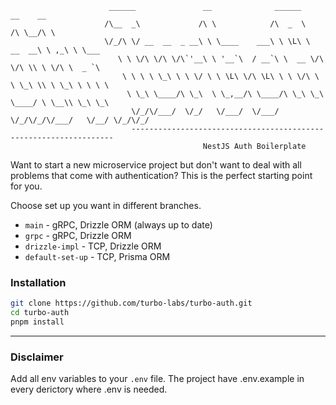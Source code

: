 ```
                      ______               __              ______           __    __
                     /\__  _\             /\ \            /\  _  \         /\ \__/\ \
                     \/_/\ \/ __  __  _ __\ \ \____    ___\ \ \L\ \  __  __\ \ ,_\ \ \___
                        \ \ \/\ \/\ \/\`'__\ \ '__`\  / __`\ \  __ \/\ \/\ \\ \ \/\ \  _ `\
                         \ \ \ \ \_\ \ \ \/ \ \ \L\ \/\ \L\ \ \ \/\ \ \ \_\ \\ \ \_\ \ \ \ \
                          \ \_\ \____/\ \_\  \ \_,__/\ \____/\ \_\ \_\ \____/ \ \__\\ \_\ \_\
                           \/_/\/___/  \/_/   \/___/  \/___/  \/_/\/_/\/___/   \/__/ \/_/\/_/
                           ------------------------------------------------------------------
                                           NestJS Auth Boilerplate
```

Want to start a new microservice project but don't want to deal with all problems that come with authentication? This is the perfect starting point for you.

Choose set up you want in different branches.

- `main` - gRPC, Drizzle ORM (always up to date)
- `grpc` - gRPC, Drizzle ORM
- `drizzle-impl` - TCP, Drizzle ORM
- `default-set-up` - TCP, Prisma ORM

### Installation

```bash
git clone https://github.com/turbo-labs/turbo-auth.git
cd turbo-auth
pnpm install
```

---

### Disclaimer

Add all env variables to your `.env` file.
The project have .env.example in every derictory where .env is needed.
